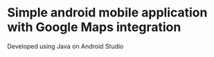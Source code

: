 # Simple android mobile application with Google Maps integration

Developed using Java on Android Studio
